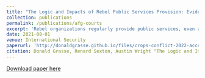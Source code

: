 ```yaml
---
title: "The Logic and Impacts of Rebel Public Services Provision: Evidence from Taliban Courts in Afghanistan"
collection: publications
permalink: /publications/afg-courts
excerpt: 'Rebel organizations regularly provide public services, even as they primarily focus on fighting. Existing scholarship documents many predictors of insurgent services, but the theoretical mechanisms for, and downstream effects of, these activities remain unclear. This study examines Taliban courts in Afghanistan, theorizing that judicial services create a vested interest in Taliban rule and show governance capacity. Using a difference-in-differences design, we find that Taliban courts significantly reduced the frequency of major interpersonal disputes, especially around property, in districts where they operated. We find a corresponding reduction in citizen willingness to use government courts, and higher approval for Taliban rule. Lastly, the Taliban were able to conduct increased bombings and other attacks against government and foreign troops after they introduced local courts. The results indicate that competent rebel courts can significantly sway public opinion and enhance rebel fighting capacity. These findings also help to explain the Taliban's rapid takeover of Afghanistan in the wake of foreign withdrawal.'
date: 2021-08-01
venue: International Security 
paperurl: 'http://donaldgrasse.github.io/files/crops-conflict-2022-accepted.pdf'
citation: Donald Grasse, Renard Sexton, Austin Wright "The Logic and Impacts of Rebel Public Services Provision: Evidence from Taliban Courts in Afghanistan." Working Paper
---
```


[Download paper here](http://donaldgrasse.github.io/files/crops-conflict-2022-accepted.pdf)

